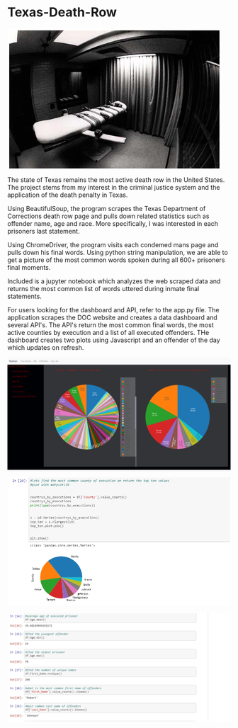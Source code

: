 # Texas-Death-Row

![Alt text](image/table.png?raw=true "Optional Title")


The state of Texas remains the most active death row in the United States. The project stems from my interest in the criminal justice system and the application of the death penalty in Texas. 

Using BeautifulSoup, the program scrapes the Texas Department of Corrections death row page and pulls down related statistics such as offender name, age and race. More specifically, I was interested in each prisoners last statement. 

Using ChromeDriver, the program visits each condemed mans page and pulls down his final words. Using python string manipulation, we are able to get a picture of the most common words spoken during all 600+ prisoners final moments. 


Included is a jupyter notebook which analyzes the web scraped data and returns the most common list of words uttered during inmate final statements. 

For users looking for the dashboard and API, refer to the app.py file. The application scrapes the DOC website and creates a data dashboard and several API's. The API's return the most common final words, the most active counties by execution and a list of all executed offenders. THe dashboard creates two plots using Javascript and an offender of the day which updates on refresh.  


![Alt text](image/Dashboard.PNG?raw=true "Optional Title")



![Alt text](image/most_common.PNG?raw=true "Optional Title")





![Alt text](image/stats.PNG?raw=true "Optional Title")
